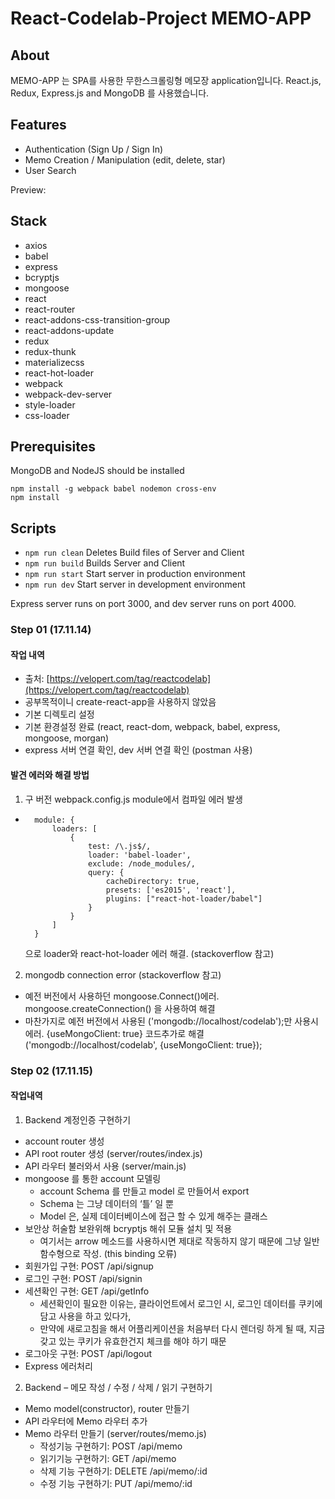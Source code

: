 # React-Codelab-Project MEMO-APP

## About

MEMO-APP 는 SPA를 사용한 무한스크롤링형 메모장 application입니다. React.js, Redux, Express.js and MongoDB 를 사용했습니다.

## Features
- Authentication (Sign Up / Sign In)
- Memo Creation / Manipulation (edit, delete, star)
- User Search

Preview: 

## Stack
- axios
- babel
- express
- bcryptjs
- mongoose
- react
- react-router
- react-addons-css-transition-group
- react-addons-update
- redux
- redux-thunk
- materializecss
- react-hot-loader
- webpack
- webpack-dev-server
- style-loader
- css-loader


## Prerequisites
MongoDB and NodeJS should be installed

```
npm install -g webpack babel nodemon cross-env
npm install
```

## Scripts

- `npm run clean` Deletes Build files of Server and Client
- `npm run build` Builds Server and Client
- `npm run start` Start server in production environment
- `npm run dev` Start server in development environment

Express server runs on port 3000, and dev server runs on port 4000.

### Step 01 (17.11.14)

#### 작업 내역
- 출처: [https://velopert.com/tag/reactcodelab](https://velopert.com/tag/reactcodelab) 
- 공부목적이니 create-react-app을 사용하지 않았음
- 기본 디렉토리 설정
- 기본 환경설정 완료 (react, react-dom, webpack, babel, express, mongoose, morgan)
- express 서버 연결 확인, dev 서버 연결 확인 (postman 사용)

#### 발견 에러와 해결 방법
1. 구 버전 webpack.config.js module에서 컴파일 에러 발생
- ```
    module: {
        loaders: [
            {
                test: /\.js$/,
                loader: 'babel-loader',
                exclude: /node_modules/,
                query: {
                    cacheDirectory: true,
                    presets: ['es2015', 'react'],
                    plugins: ["react-hot-loader/babel"]
                }
            }
        ]
    }
    ```
    으로 loader와 react-hot-loader 에러 해결. (stackoverflow 참고)


2. mongodb connection error (stackoverflow 참고)
- 예전 버전에서 사용하던 mongoose.Connect()에러. mongoose.createConnection() 을 사용하여 해결
- 마찬가지로 예전 버전에서 사용된 ('mongodb://localhost/codelab');만 사용시 에러. {useMongoClient: true} 코드추가로 해결('mongodb://localhost/codelab', {useMongoClient: true});

### Step 02 (17.11.15)

#### 작업내역
1. Backend 계정인증 구현하기
- account router 생성
- API root router 생성 (server/routes/index.js)
- API 라우터 불러와서 사용 (server/main.js)
- mongoose 를 통한 account 모델링
    - account Schema 를 만들고 model 로 만들어서 export
    - Schema 는 그냥 데이터의 ‘틀’ 일 뿐
    - Model 은, 실제 데이터베이스에 접근 할 수 있게 해주는 클래스
- 보안상 허술함 보완위해 bcryptjs 해쉬 모듈 설치 및 적용
    - 여기서는 arrow 메소드를 사용하시면 제대로 작동하지 않기 때문에 그냥 일반 함수형으로 작성. (this binding 오류)
- 회원가입 구현: POST /api/signup
- 로그인 구현: POST /api/signin
- 세션확인 구현: GET /api/getInfo
    - 세션확인이 필요한 이유는, 클라이언트에서 로그인 시, 로그인 데이터를 쿠키에 담고 사용을 하고 있다가,
    - 만약에 새로고침을 해서 어플리케이션을 처음부터 다시 렌더링 하게 될 때, 지금 갖고 있는 쿠키가 유효한건지 체크를 해야 하기 때문
- 로그아웃 구현: POST /api/logout 
- Express 에러처리

2. Backend – 메모 작성 / 수정 / 삭제 / 읽기 구현하기
- Memo model(constructor), router 만들기
- API 라우터에 Memo 라우터 추가 
- Memo 라우터 만들기 (server/routes/memo.js)
    - 작성기능 구현하기: POST /api/memo 
    - 읽기기능 구현하기: GET /api/memo
    - 삭제 기능 구현하기: DELETE /api/memo/:id 
    - 수정 기능 구현하기: PUT /api/memo/:id

